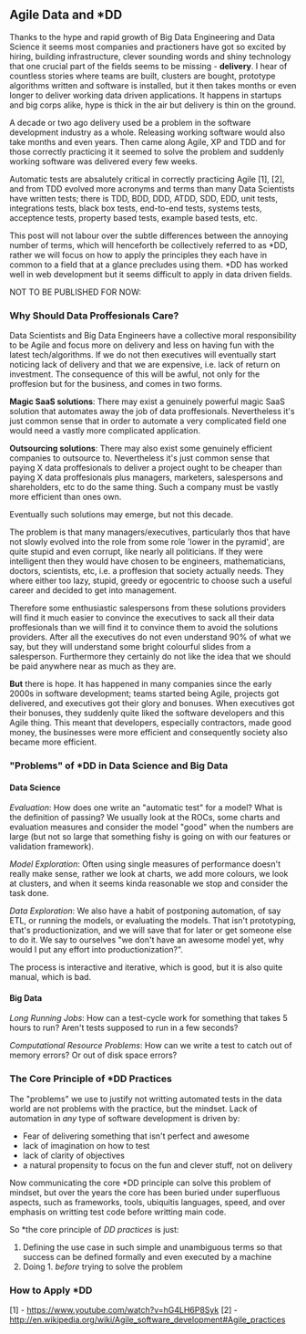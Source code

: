 ## Agile Data and *DD

Thanks to the hype and rapid growth of Big Data Engineering and Data Science it seems most companies and practioners have got so excited by hiring, building infrastructure, clever sounding words and shiny technology that one crucial part of the fields seems to be missing - **delivery**.  I hear of countless stories where teams are built, clusters are bought, prototype algorithms written and software is installed, but it then takes months or even longer to deliver working data driven applications.  It happens in startups and big corps alike, hype is thick in the air but delivery is thin on the ground.

A decade or two ago delivery used be a problem in the software development industry as a whole.  Releasing working software would also take months and even years.  Then came along Agile, XP and TDD and for those correctly practicing it it seemed to solve the problem and suddenly working software was delivered every few weeks.

Automatic tests are absalutely critical in correctly practicing Agile [1], [2], and from TDD evolved more acronyms and terms than many Data Scientists have written tests; there is TDD, BDD, DDD, ATDD, SDD, EDD, unit tests, integrations tests, black box tests, end-to-end tests, systems tests, acceptence tests, property based tests, example based tests, etc.

This post will not labour over the subtle differences between the annoying number of terms, which will henceforth be collectively referred to as *DD, rather we will focus on how to apply the principles they each have in common to a field that at a glance precludes using them.  *DD has worked well in web development but it seems difficult to apply in data driven fields.

NOT TO BE PUBLISHED FOR NOW:

### Why Should Data Proffesionals Care?

Data Scientists and Big Data Engineers have a collective moral responsibility to be Agile and focus more on delivery and less on having fun with the latest tech/algorithms.  If we do not then executives will eventually start noticing lack of delivery and that we are expensive, i.e. lack of return on investment.  The consequence of this will be awful, not only for the proffesion but for the business, and comes in two forms.

**Magic SaaS solutions**:  There may exist a genuinely powerful magic SaaS solution that automates away the job of data proffesionals. Nevertheless it's just common sense that in order to automate a very complicated field one would need a vastly more complicated application.

**Outsourcing solutions**: There may also exist some genuinely efficient companies to outsource to.  Nevertheless it's just common sense that paying X data proffesionals to deliver a project ought to be cheaper than paying X data proffesionals plus managers, marketers, salespersons and shareholders, etc to do the same thing.  Such a company must be vastly more efficient than ones own.

Eventually such solutions may emerge, but not this decade.

The problem is that many managers/executives, particularly thos that have not slowly evolved into the role from some role 'lower in the pyramid', are quite stupid and even corrupt, like nearly all politicians.  If they were intelligent then they would have chosen to be engineers, mathematicians, doctors, scientists, etc, i.e. a proffesion that society actually needs.  They where either too lazy, stupid, greedy or egocentric to choose such a useful career and decided to get into management.

Therefore some enthusiastic salespersons from these solutions providers will find it much easier to convince the executives to sack all their data proffesionals than we will find it to convince them to avoid the solutions providers.  After all the executives do not even understand 90% of what we say, but they will understand some bright colourful slides from a salesperson.  Furthermore they certainly do not like the idea that we should be paid anywhere near as much as they are.

**But** there is hope.  It has happened in many companies since the early 2000s in software development; teams started being Agile, projects got delivered, and executives got their glory and bonuses.  When executives got their bonuses, they suddenly quite liked the software developers and this Agile thing. This meant that developers, especially contractors, made good money, the businesses were more efficient and consequently society also became more efficient.

### "Problems" of *DD in Data Science and Big Data

#### Data Science

*Evaluation*: How does one write an "automatic test" for a model? What is the definition of passing? We usually look at the ROCs, some charts and evaluation measures and consider the model "good" when the numbers are large (but not so large that something fishy is going on with our features or validation framework).

*Model Exploration*: Often using single measures of performance doesn't really make sense, rather we look at charts, we add more colours, we look at clusters, and when it seems kinda reasonable we stop and consider the task done.

*Data Exploration*: We also have a habit of postponing automation, of say ETL, or running the models, or evaluating the models.  That isn't prototyping, that's productionization, and we will save that for later or get someone else to do it. We say to ourselves "we don't have an awesome model yet, why would I put any effort into productionization?".

The process is interactive and iterative, which is good, but it is also quite manual, which is bad.

#### Big Data

*Long Running Jobs*: How can a test-cycle work for something that takes 5 hours to run? Aren't tests supposed to run in a few seconds?

*Computational Resource Problems*: How can we write a test to catch out of memory errors? Or out of disk space errors?

### The Core Principle of *DD Practices

The "problems" we use to justify not writting automated tests in the data world are not problems with the practice, but the mindset.  Lack of automation in *any* type of software development is driven by:

 - Fear of delivering something that isn't perfect and awesome
 - lack of imagination on how to test
 - lack of clarity of objectives
 - a natural propensity to focus on the fun and clever stuff, not on delivery

Now communicating the core *DD principle can solve this problem of mindset, but over the years the core has been buried under superfluous aspects, such as frameworks, tools, ubiquitis languages, speed, and over emphasis on writting test code before writting main code.

So *the core principle of *DD practices* is just:

1. Defining the use case in such simple and unambiguous terms so that success can be defined formally and even executed by a machine
2. Doing 1. *before* trying to solve the problem



### How to Apply *DD

[1] - https://www.youtube.com/watch?v=hG4LH6P8Syk
[2] - http://en.wikipedia.org/wiki/Agile_software_development#Agile_practices
